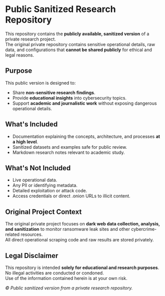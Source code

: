 # Public Sanitized Research Repository

This repository contains the **publicly available, sanitized version** of a private research project.  
The original private repository contains sensitive operational details, raw data, and configurations that **cannot be shared publicly** for ethical and legal reasons.


## Purpose
This public version is designed to:
- Share **non-sensitive research findings**.
- Provide **educational insights** into cybersecurity topics.
- Support **academic and journalistic work** without exposing dangerous operational details.


## What's Included
- Documentation explaining the concepts, architecture, and processes **at a high level**.
- Sanitized datasets and examples safe for public review.
- Markdown research notes relevant to academic study.


## What's Not Included
- Live operational data.
- Any PII or identifying metadata.
- Detailed exploitation or attack code.
- Access credentials or direct .onion URLs to illicit content.


## Original Project Context
The original private project focuses on **dark web data collection, analysis, and sanitization** to monitor ransomware leak sites and other cybercrime-related resources.  
All direct operational scraping code and raw results are stored privately.


## Legal Disclaimer
This repository is intended **solely for educational and research purposes**.  
No illegal activities are conducted or condoned.  
Use of the information contained herein is at your own risk.


*© Public sanitized version from a private research repository.*

